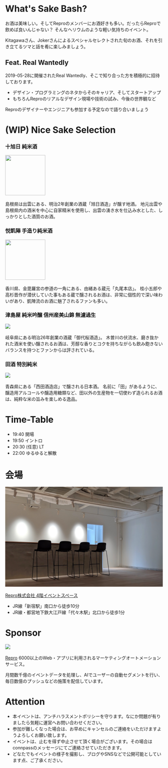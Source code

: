 # What's Sake Bash?

お酒は美味しい。そしてReproのメンバーにお酒好きも多い。だったらReproで飲めば良いんじゃない？
そんなヘリウムのような軽い気持ちのイベント。

Kitagawaさん、Jokerさんによるスペシャルセレクトされた旬のお酒、それを引き立てるツマと話を肴に楽しみましょう。

## Feat. Real Wantedly

2019-05-28に開催されたReal Wantedly、そこで知り合った方を積極的に招待しております。

- デザイン・プログラミングのネタからそのキャリア、そしてスタートアップ
- もちろんReproのリアルなデザイン現場や技術の試み、今後の世界観など

Reproのデザイナーやエンジニアも参加する予定なので語り合いましょう

# (WIP) Nice Sake Selection

### 十旭日 純米酒

<img  src="https://i.imgur.com/BXLpNUM.jpg" width="128" height="128" >


島根県は出雲にある、明治2年創業の酒蔵「旭日酒造」が醸す地酒。
地元出雲や島根県内の酒米を中心に自家精米を使用し、出雲の湧き水を仕込み水とした、しっかりとした酒質のお酒。

### 悦凱陣 手造り純米酒

<img  src="https://i.imgur.com/Y4pEJ7z.jpg" width="128" height="128" >

香川県、金毘羅宮の参道の一角にある、由緒ある蔵元「丸尾本店」。
桂小五郎や高杉晋作が潜伏していた事もある蔵で醸されるお酒は、非常に個性的で深い味わいがあり、凱陣流のお酒に魅了されるファンも多い。

### 津島屋 純米吟醸 信州産美山錦 無濾過生

<img  src="https://i.imgur.com/n36hwuy.jpg" height="128" >

岐阜県にある明治26年創業の酒蔵「御代桜酒造」。
木曽川の伏流水、磨き抜かれた酒米を使い醸されるお酒は、芳醇な香りとコクを持ちながらも飲み飽きないバランスを持つとファンからは評されている。

### 田酒 特別純米

<img  src="https://i.imgur.com/9bcCZdQ.jpg" height="128" >

青森県にある「西田酒造店」で醸される日本酒。
名前に「田」があるように、醸造用アルコールや醸造用糖類など、田以外の生産物を一切使わず造られるお酒は、純粋な米の旨みを楽しめる逸品。

# Time-Table

- 19:40 開場
- 19:50 イントロ
- 20:30 (任意) LT
- 22:00 ゆるゆると解散

# 会場

![](https://github.com/reproio/repro-tech-meetup/blob/master/assets/images/repro-2019-06-01-bar.png?raw=true)

[Repro株式会社 4階イベントスペース](https://repro.io/jp/company/about/)

- JR線「新宿駅」南口から徒歩10分
- JR線・都営地下鉄大江戸線「代々木駅」北口から徒歩1分

# Sponsor

![](https://github.com/reproio/repro-tech-meetup/blob/master/assets/images/repro-logo-colored.png?raw=true)

[Repro](https://repro.io/jp/) 6000以上のWeb・アプリに利用されるマーケティングオートメーションサービス。

月間数千億のイベントデータを処理し、AIでユーザーの自動セグメントを行い、毎日数億のプッシュなどの施策を配信しています。

# Attention

- 本イベントは、アンチハラスメントポリシーを守ります。なにか問題が有りましたら気軽に運営へお問い合わせください。
- 参加が難しくなった場合は、お早めにキャンセルのご連絡をいただけますようよろしくお願い致します。
- イベントは、止むを得ず中止させて頂く場合がございます。その場合はconnpassのメッセージにてご連絡させていただきます。
- どなたでもイベントの様子を撮影し、ブログやSNSなどで公開可能としています点、ご了承ください。
